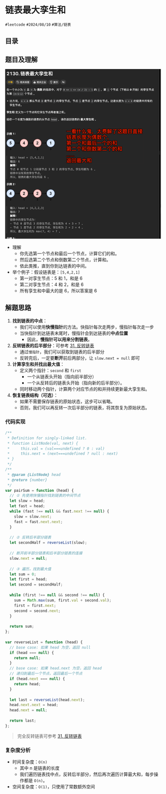 
# 链表最大孪生和


`#leetcode`   `#2024/08/10`  `#算法/链表`  


## 目录
<!-- toc -->
 ## 题目及理解 

![图片&文件](./files/Pastedimage20240810174638.png)

- 理解
	- 你先选第一个节点和最后一个节点，计算它们的和。
	- 然后选第二个节点和倒数第二个节点，计算和。
	- 依此类推，直到你到达链表的中间。
- 举个例子：假设链表是：`[5,4,2,1]`
    - 第一对孪生节点：5 和 1，和是 6
    - 第二对孪生节点：4 和 2，和是 6
    - 所有孪生和中最大的是 6，所以答案是 6

## 解题思路

1. **找到链表的中点**：
    - 我们可以使用**快慢指针**的方法。快指针每次走两步，慢指针每次走一步
    - 当快指针到达链表末尾时，慢指针会到达链表的**中点位置**
        - 因此，**慢指针可以用来分割链表**。
2. **反转链表的后半部分**：可参考 [31.  反转链表](/post/1c8143dd7ec35d2cb2342baeac9eac51.html)
    - 通过`慢指针`，我们可以获取到链表的后半部分
    - 反转完后，一定要**断开**前后两部分，让 `slow.next = null` 即可
3. **计算孪生和并找出最大值**：
    - 定义两个指针：`second` 和 `first`
        - 一个从链表头开始（指向前半部分）
        - 一个从反转后的链表头开始（指向新的后半部分）。
    - 同时移动两个指针，计算两个对应节点的和并持续更新最大孪生和。
4. **恢复链表结构（可选）**：
    - 如果不需要保存链表的原始状态，这步可以省略。
    - 否则，我们可以再反转一次后半部分的链表，将其恢复为原始状态。

### 代码实现

```javascript
/**
 * Definition for singly-linked list.
 * function ListNode(val, next) {
 *     this.val = (val===undefined ? 0 : val)
 *     this.next = (next===undefined ? null : next)
 * }
 */
/**
 * @param {ListNode} head
 * @return {number}
 */
var pairSum = function (head) {
  // ① 先使用快慢指针找到链表的中间节点
  let slow = head;
  let fast = head;
  while (fast !== null && fast.next !== null) {
    slow = slow.next;
    fast = fast.next.next;
  }

  // ② 反转后半部分链表
  let secondHalf = reverseList(slow);

  // 断开前半部分链表和后半部分链表的连接
  slow.next = null;

  // ③ 遍历，找到最大值
  let sum = 0;
  let first = head;
  let second = secondHalf;

  while (first !== null && second !== null) {
    sum = Math.max(sum, first.val + second.val);
    first = first.next;
    second = second.next;
  }

  return sum;
};

var reverseList = function (head) {
  // base case: 如果 head 为空，返回 null
  if (head === null) {
    return null;
  }
  // base case: 如果 head.next 为空，返回 head
  // 递归到最后一个节点，返回最后一个节点
  if (head.next === null) {
    return head;
  }

  let last = reverseList(head.next);
  head.next.next = head;
  head.next = null;

  return last;
};

```

> 完全反转链表可参考 [31.  反转链表](/post/1c8143dd7ec35d2cb2342baeac9eac51.html)
### 复杂度分析

- 时间复杂度：`O(n)`
	- 其中 n 是链表的长度
	- 我们遍历链表找中点，反转后半部分，然后再次遍历计算最大和，每步操作都是 `O(n)`。
- 空间复杂度：`O(1)`，只使用了常数额外空间

